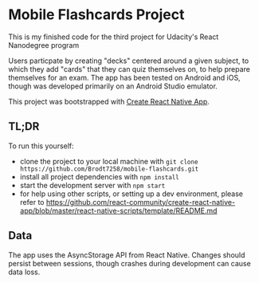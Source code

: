 # Mobile Flashcards Project

This is my finished code for the third project for Udacity's React Nanodegree program

Users particpate by creating "decks" centered around a given subject, to which they add "cards" that they
can quiz themselves on, to help prepare themselves for an exam.
The app has been tested on Android and iOS, though was developed primarily on an Android Studio emulator.

This project was bootstrapped with [Create React Native App](https://github.com/react-community/create-react-native-app).

## TL;DR

To run this yourself:

* clone the project to your local machine with `git clone https://github.com/Brodt7258/mobile-flashcards.git`
* install all project dependencies with `npm install`
* start the development server with `npm start`
* for help using other scripts, or setting up a dev environment, please refer to https://github.com/react-community/create-react-native-app/blob/master/react-native-scripts/template/README.md

## Data

The app uses the AsyncStorage API from React Native.  Changes should persist between sessions, though crashes during development can cause data loss.

